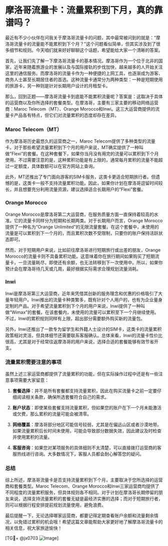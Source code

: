 # 摩洛哥流量卡：流量累积到下月，真的靠谱吗？

最近有不少小伙伴在问我关于摩洛哥流量卡的问题，其中最常被问到的就是：“摩洛哥流量卡的流量能不能累积到下个月？”这个问题看似简单，但其实涉及到了很多细节和规则。今天咱们就来好好聊聊这个话题，希望能给大家一个清晰的答案。

首先，让我们先了解一下摩洛哥流量卡的基本情况。摩洛哥作为一个位于北非的国家，近年来随着旅游业的发展以及与国际接轨的步伐加快，越来越多的人开始关注这里的通信服务。而摩洛哥的流量卡作为一种便捷的上网工具，也逐渐成为游客、商务人士甚至长期居住者的首选。这种流量卡通常分为两种类型：一种是短期使用的旅游卡，另一种则是针对长期用户设计的月租型卡。

那么，回到正题——摩洛哥流量卡到底能不能累积流量呢？答案是：这取决于具体的运营商以及你所选择的套餐类型。在摩洛哥，主要有三家主要的移动网络运营商：Maroc Telecom（MT）、Orange Morocco和Inwi。这三大运营商提供的流量卡产品各有特点，但它们对流量累积的态度却存在差异。

### Maroc Telecom（MT）

作为摩洛哥历史最悠久的运营商之一，Maroc Telecom提供了多种类型的流量卡。对于那些希望流量累积到下个月的用户来说，MT确实提供了一种叫做“Flexi”的套餐。在这种套餐下，如果你当月没有用完的流量可以累积到下个月使用。不过需要注意的是，这种累积功能是有上限的，通常每月累积的流量不能超过一定额度，具体数额可以在官方网站上查询。

此外，MT还推出了专门面向游客的SIM卡服务，这类卡更适合短期旅行者。但遗憾的是，这类卡一般不支持流量累积功能。因此，如果你计划在摩洛哥逗留时间较长，并且想要充分利用流量资源，建议选择适合长期用户的“Flexi”套餐。

### Orange Morocco

Orange Morocco是摩洛哥第二大运营商，在服务质量方面一直保持着较高的水准。它的流量卡同样分为短期和长期两类。对于长期用户而言，Orange Morocco提供了一种名为“Orange Unlimited”的无限流量套餐。在这个套餐中，未使用的流量是可以累积到下一个月的，而且累积次数不受限制，只要你的账户保持活跃状态即可。

然而，对于短期用户来说，比如前往摩洛哥进行短期旅行或出差的朋友，Orange Morocco的流量卡则不具备累积功能。这意味着你在旅行期间如果购买了短期流量卡，一旦流量耗尽，即使还有余额，也无法转移到下一次使用中。所以，如果你预计会在摩洛哥待几天或几周，最好根据实际需求合理规划流量消耗。

### Inwi

Inwi是摩洛哥第三大运营商，近年来凭借其创新的服务理念和优惠的价格吸引了大量年轻用户。Inwi推出的流量卡种类繁多，既有针对个人用户的，也有为企业量身定制的产品。对于希望流量累积到下个月的用户来说，Inwi提供了一种叫做“Wimax”的套餐。在该套餐内，未使用的流量可以累积至下一个月继续使用。不过，Inwi的累积规则同样有上限，超出部分需要额外购买新的流量包。

另外，Inwi还推出了一款专为留学生和外籍人士设计的SIM卡，这类卡的流量累积政策相对灵活，但具体细节还需要联系客服确认。总体来看，Inwi的流量卡性价比很高，尤其是对于经常往返摩洛哥的用户来说，选择合适的套餐能够有效节省开支。

### 流量累积需要注意的事项

虽然上述三家运营商都提供了流量累积的功能，但在实际操作过程中还是有一些注意事项需要大家留意：

1. **套餐选择**：并不是所有套餐都支持流量累积，因此在购买流量卡之前一定要仔细阅读相关条款，确保所选套餐符合自己的需求。
   
2. **账户状态**：即使某些套餐支持流量累积，但如果您的账户在下一个月未能激活或欠费，那么累积的流量可能会被清零。

3. **网络覆盖**：摩洛哥部分地区可能信号较弱，尤其是在偏远山区或者沙漠地带。如果流量累积后长时间未使用，可能会导致部分数据失效，因此建议及时检查并使用累积的流量。

4. **客服咨询**：如果您对某项服务的具体细则不太清楚，可以直接拨打运营商的客服热线进行咨询。大多数情况下，客服人员都会耐心解答您的疑问。

### 总结

综上所述，摩洛哥流量卡是否支持流量累积到下个月，主要取决于您所选择的运营商和套餐类型。Maroc Telecom、Orange Morocco和Inwi三家运营商均提供了不同程度的流量累积服务，但具体规则各不相同。对于计划在摩洛哥长期停留的朋友来说，选择支持流量累积的套餐无疑是最经济实惠的选择；而对于短期旅行者，则可以根据行程安排提前规划流量使用，避免浪费。

最后提醒一下，无论选择哪家运营商，都要记得定期查看账户余额和流量剩余情况，以免错过累积的机会哦！希望这篇文章能帮助大家更好地了解摩洛哥流量卡的相关信息，祝大家旅途愉快！

[TG💪+ @jx0703 ![Image](https://github.com/user-attachments/assets/dbca1d08-cadb-493c-b0ec-ad6f7a83f270)]